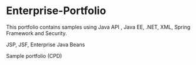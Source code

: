 # Enterprise-Portfolio

This portfolio contains samples using Java API , Java EE, .NET, XML, Spring Framework and Security.

JSP, JSF, Enterprise Java Beans

Sample portfolio (CPD) 



